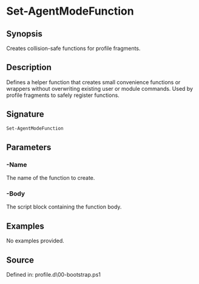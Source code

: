 # Set-AgentModeFunction

## Synopsis

Creates collision-safe functions for profile fragments.

## Description

Defines a helper function that creates small convenience functions or wrappers
        without overwriting existing user or module commands. Used by profile fragments
        to safely register functions.

## Signature

```powershell
Set-AgentModeFunction
```

## Parameters

### -Name

The name of the function to create.
### -Body

The script block containing the function body.

## Examples

No examples provided.

## Source

Defined in: profile.d\00-bootstrap.ps1
